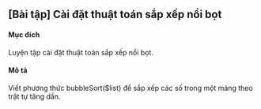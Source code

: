 ## [Bài tập] Cài đặt thuật toán sắp xếp nổi bọt
#### Mục đích
Luyện tập cài đặt thuật toán sắp xếp nổi bọt.

#### Mô tả
Viết phương thức bubbleSort($list) để sắp xếp các số trong một mảng theo trật tự tăng dần.


